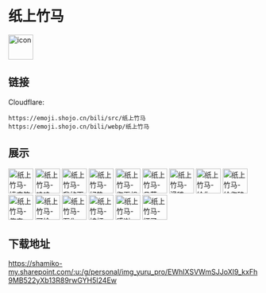 # 纸上竹马
<img src="https://emoji.shojo.cn/bili/src/纸上竹马/icon.png" width="50" height="50" alt="icon">

## 链接
Cloudflare:
```
https://emoji.shojo.cn/bili/src/纸上竹马
https://emoji.shojo.cn/bili/webp/纸上竹马
```
## 展示
<img src="https://emoji.shojo.cn/bili/src/纸上竹马/纸上竹马-嬉皮笑脸.png" width="50" height="50" alt="纸上竹马-嬉皮笑脸">
<img src="https://emoji.shojo.cn/bili/src/纸上竹马/纸上竹马-呜呜.png" width="50" height="50" alt="纸上竹马-呜呜">
<img src="https://emoji.shojo.cn/bili/src/纸上竹马/纸上竹马-我的天.png" width="50" height="50" alt="纸上竹马-我的天">
<img src="https://emoji.shojo.cn/bili/src/纸上竹马/纸上竹马-好热.png" width="50" height="50" alt="纸上竹马-好热">
<img src="https://emoji.shojo.cn/bili/src/纸上竹马/纸上竹马-您再想想.png" width="50" height="50" alt="纸上竹马-您再想想">
<img src="https://emoji.shojo.cn/bili/src/纸上竹马/纸上竹马-品茶.png" width="50" height="50" alt="纸上竹马-品茶">
<img src="https://emoji.shojo.cn/bili/src/纸上竹马/纸上竹马-滑稽.png" width="50" height="50" alt="纸上竹马-滑稽">
<img src="https://emoji.shojo.cn/bili/src/纸上竹马/纸上竹马-给你一拳.png" width="50" height="50" alt="纸上竹马-给你一拳">
<img src="https://emoji.shojo.cn/bili/src/纸上竹马/纸上竹马-给您磕了.png" width="50" height="50" alt="纸上竹马-给您磕了">
<img src="https://emoji.shojo.cn/bili/src/纸上竹马/纸上竹马-俺来咯！.png" width="50" height="50" alt="纸上竹马-俺来咯！">
<img src="https://emoji.shojo.cn/bili/src/纸上竹马/纸上竹马-可怜.png" width="50" height="50" alt="纸上竹马-可怜">
<img src="https://emoji.shojo.cn/bili/src/纸上竹马/纸上竹马-石化.png" width="50" height="50" alt="纸上竹马-石化">
<img src="https://emoji.shojo.cn/bili/src/纸上竹马/纸上竹马-被打.png" width="50" height="50" alt="纸上竹马-被打">
<img src="https://emoji.shojo.cn/bili/src/纸上竹马/纸上竹马-感谢.png" width="50" height="50" alt="纸上竹马-感谢">
<img src="https://emoji.shojo.cn/bili/src/纸上竹马/纸上竹马-坏了.png" width="50" height="50" alt="纸上竹马-坏了">

## 下载地址

https://shamiko-my.sharepoint.com/:u:/g/personal/img_yuru_pro/EWhIXSVWmSJJoXI9_kxFh9MB522yXb13R89rwGYH5I24Ew